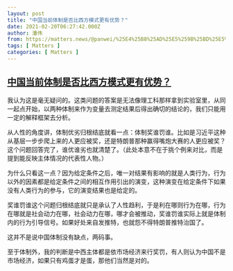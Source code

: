 ```yaml
---
layout: post
title: "中国当前体制是否比西方模式更有优势？"
date: 2021-02-20T06:27:42.000Z
author: 潘伟
from: https://matters.news/@panwei/%25E4%25B8%25AD%25E5%259B%25BD%25E5%25BD%2593%25E5%2589%258D%25E4%25BD%2593%25E5%2588%25B6%25E6%2598%25AF%25E5%2590%25A6%25E6%25AF%2594%25E8%25A5%25BF%25E6%2596%25B9%25E6%25A8%25A1%25E5%25BC%258F%25E6%259B%25B4%25E6%259C%2589%25E4%25BC%2598%25E5%258A%25BF-bafyreidwsnw5duxp5cefjq2dwclizwivn7ftgul65s6nwmn3nvaybq5bbi
tags: [ Matters ]
categories: [ Matters ]
---
```

<!--1613802462000-->
[中国当前体制是否比西方模式更有优势？](https://matters.news/@panwei/%25E4%25B8%25AD%25E5%259B%25BD%25E5%25BD%2593%25E5%2589%258D%25E4%25BD%2593%25E5%2588%25B6%25E6%2598%25AF%25E5%2590%25A6%25E6%25AF%2594%25E8%25A5%25BF%25E6%2596%25B9%25E6%25A8%25A1%25E5%25BC%258F%25E6%259B%25B4%25E6%259C%2589%25E4%25BC%2598%25E5%258A%25BF-bafyreidwsnw5duxp5cefjq2dwclizwivn7ftgul65s6nwmn3nvaybq5bbi)
------

<div>
<p>我认为这是毫无疑问的。这类问题的答案是无法像理工科那样拿到实验室里，从同一起点开始，以两种体制来作为变量去测定结果后得出确切的结论的，我们只能用一定的解释框架去分析。</p><p>从人性的角度讲，体制优劣归根结底就看一点：体制奖谁罚谁。比如是习近平这种从基层一步步爬上来的人更应被奖，还是特朗普那种赢得嘴炮大赛的人更应被奖？这个问题回答完了，谁优谁劣也就清楚了。（此处本意不在于挑个例来对比，而是提到能反映主体情况的代表性人物。）</p><p>为什么只看这一点？因为给定条件之后，唯一对结果有影响的就是人类行为，行为以外的因素都是给定条件之间的相互作用引出的演变，这种演变在给定条件下如果没有人类行为的参与，它的演变结果也是给定的。</p><p>奖谁罚谁这个问题归根结底就只是承认了人性趋利，于是利在哪则行为在哪，行为在哪就是社会动力在哪，社会动力在哪，哪才会被推动，奖谁罚谁实际上就是体制内的行为引导信号。如果好处来自发推特，也就怨不得特朗普推特治国了。</p><p>这并不是说中国体制没有缺点，两码事。</p><p>至于体制外，我的判断是中西主体都是依市场经济来行奖罚，有人则认为中国不是市场经济，如果只有鸡蛋才是蛋，那他们当然是对的。</p>
</div>
